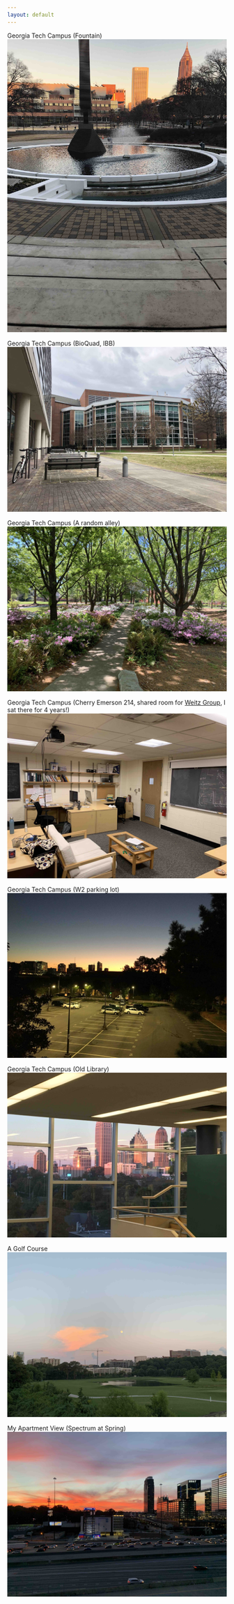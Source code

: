 ```yaml
---
layout: default
---
```


Georgia Tech Campus (Fountain)
![Octocat](./figures/memo/atl/IMG_0383.jpg)

Georgia Tech Campus (BioQuad, IBB)
![Octocat](./figures/memo/atl/IMG_0532.jpg)

Georgia Tech Campus (A random alley)
![Octocat](./figures/memo/atl/IMG_2630.jpg)

Georgia Tech Campus (Cherry Emerson 214, shared room for [Weitz Group](https://weitzgroup.biosci.gatech.edu), I sat there for 4 years!)
![Octocat](./figures/memo/atl/IMG_4291.jpg)

Georgia Tech Campus (W2 parking lot)
![Octocat](./figures/memo/atl/IMG_6115.jpg)

Georgia Tech Campus (Old Library)
![Octocat](./figures/memo/atl/IMG_5037.jpg)

A Golf Course 
![Octocat](./figures/memo/atl/IMG_3018.jpg)

My Apartment View (Spectrum at Spring)
![Octocat](./figures/memo/atl/IMG_3449.jpg)

